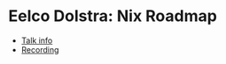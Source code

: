 # Eelco Dolstra: Nix Roadmap

* [Talk info]()
* [Recording](https://www.youtube.com/watch?v=JjXJGiOgfGg)
